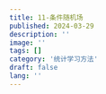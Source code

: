 ```yaml
---
title: 11-条件随机场
published: 2024-03-29
description: ''
image: ''
tags: []
category: '统计学习方法'
draft: false 
lang: ''
---
```

<!-- ![](./assets/images/8aef34fa2afb6e590f2a8629ec4f8cf.png) -->
